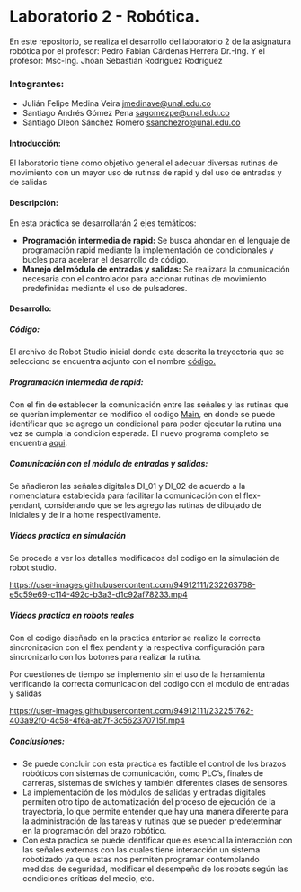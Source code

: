 # Laboratorio 2 - Robótica.
En este repositorio, se realiza el desarrollo del laboratorio 2 de la asignatura robótica por el profesor: Pedro Fabian Cárdenas Herrera Dr.-Ing. Y el profesor:
Msc-Ing. Jhoan Sebastián Rodríguez Rodríguez

### Integrantes:
- Julián Felipe Medina Veira <jmedinave@unal.edu.co>
- Santiago Andrés Gómez Pena <sagomezpe@unal.edu.co>
- Santiago Dleon Sánchez Romero <ssanchezro@unal.edu.co>

#### Introducción:
El laboratorio tiene como objetivo general el adecuar diversas rutinas de movimiento con un mayor uso de rutinas de rapid y del uso de entradas y de salidas

#### Descripción:
En esta práctica se desarrollarán 2 ejes temáticos:
- **Programación intermedia de rapid:** Se busca ahondar en el lenguaje de programación rapid mediante la implementación de condicionales y bucles para acelerar el desarrollo de código.
- **Manejo del módulo de entradas y salidas:** Se realizara la comunicación necesaria con el controlador para accionar rutinas de movimiento predefinidas mediante el uso de pulsadores.

#### Desarrollo:
##### Código:
El archivo de Robot Studio inicial donde esta descrita la trayectoria que se selecciono se encuentra adjunto con el nombre  <a href="https://github.com/jmedinave/Lab-1-robotica/blob/main/InicialesRobotStudio.rar">código.</a>

##### Programación intermedia de rapid:
Con el fin de establecer la comunicación entre las señales y las rutinas que se querian implementar se modifico el codigo <a href="https://github.com/sagomezpe/Lab-2-robotica/blob/1071a0cf60660b91e042c0234a4326fb5c97ba62/Main_modificado.txt">Main</a>, en donde se puede identificar que se agrego un condicional para poder ejecutar la rutina una vez se cumpla la condicion esperada. El nuevo programa completo se encuentra <a href="https://github.com/sagomezpe/Lab-2-robotica/blob/1071a0cf60660b91e042c0234a4326fb5c97ba62/InicialesJM.rspag">aqui</a>.
##### Comunicación con el módulo de entradas y salidas:
Se añadieron las señales digitales DI_01 y DI_02 de acuerdo a la nomenclatura establecida para facilitar la comunicación con el flex-pendant, considerando que se les agrego las rutinas de dibujado de iniciales y de ir a home respectivamente.

##### Videos practica en simulación
Se procede a ver los detalles modificados del codigo en la simulación de robot studio.

https://user-images.githubusercontent.com/94912111/232263768-e5c59e69-c114-492c-b3a3-d1c92af78233.mp4

##### Videos practica en robots reales
Con el codigo diseñado en la practica anterior se realizo la correcta sincronizacion con el flex pendant y la respectiva configuración para sincronizarlo con los botones para realizar la rutina.

Por cuestiones de tiempo se implemento sin el uso de la herramienta verificando la correcta comunicacion del codigo con el modulo de entradas y salidas

https://user-images.githubusercontent.com/94912111/232251762-403a92f0-4c58-4f6a-ab7f-3c562370715f.mp4


##### Conclusiones:
- Se puede concluir con esta practica es factible el control de los brazos robóticos con sistemas de comunicación, como PLC’s, finales de carreras, sistemas de swiches y también diferentes clases de sensores.
- La implementación de los módulos de salidas y entradas digitales permiten otro tipo de automatización del proceso de ejecución de la trayectoria, lo que permite entender que hay una manera diferente para la administración de las tareas y rutinas que se pueden predeterminar en la programación del brazo robótico.
- Con esta practica se puede identificar que es esencial la interacción con las señales externas con las cuales tiene interacción un sistema robotizado ya que estas nos permiten programar contemplando medidas de seguridad, modificar el desempeño de los robots según las condiciones críticas del medio, etc.

